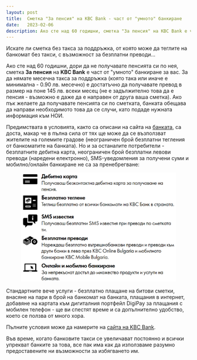 ```yaml
---
layout: post
title:  Сметка "За пенсия" на KBC Bank - част от "умното" банкиране
date:   2023-02-06
description: Ако сте над 60 годишни, сметка "За пенсия" на KBC Bank е част от "умното" банкиране за вас.
---
```

Искате ли сметка без такса за поддръжка, от която може да теглите на банкомат без такси, с възможност за безплатни преводи...

Ако сте над 60 годишни, дори да не получавате пенсията си по нея, сметка **За пенсия** на **KBC Bank** е част от "умното" банкиране за вас. За да нямате месечна такса за поддръжка (която така или иначе е минимална - 0.90 лв. месечно) е достатъчно да получавате превод в размер на поне 145 лв. всеки месец (не е задължително това да е пенсия - възможно е даже да е направен от друга ваша сметка). Ако пък желаете да получавате пенсията си по сметката, банката обещава да направи необходимото това да се случи, като подаде нужната информация към НОИ.

Предимствата в условията, както са описани на сайта на [банката](https://www.kbcbank.bg/bg/individualni-klienti/produkti-uslugi/bankirane/smetki-i-paketni-produkti/smetka-za-pensiya/), са доста, макар че в пълна сила от тях ще може да се възползват жителите на големите градове (неограничен брой безплатни тегления от банкоматите на банката). Но и за останалите потребители - безплатните дебитна карта, неограничен брой безплатни левови преводи (наредени електронно), SMS-уведомления за получени суми и мобилно/онлайн банкиране не са за пренебрегване:
<figure>
	<img src="/assets/img/3/Cond.PNG" alt=""> 
</figure>

Стандартните вече услуги - безплатно плащане на битови сметки, внасяне на пари в брой на банкомат на банката, плащания в интернет, добавяне на картата към дигиталния портфейл DigiPay за плащания с мобилен телефон - ще ви спестят време и са допълнително удобство, което се ползва от много хора.

Пълните условия може да намерите на [сайта на KBC Bank](https://www.kbcbank.bg/bg/individualni-klienti/produkti-uslugi/bankirane/smetki-i-paketni-produkti/smetka-za-pensiya/).

Във време, когато банковите такси се увеличават постоянно и всички упрекват банките за това, все пак има как да използваме разумно предоставените ни възможности за избягването им.